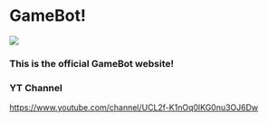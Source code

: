 # GameBot!
![](https://images.discordapp.net/avatars/785573425253974066/6b3cbd0f94e7c42368d9369271acd3a9.png?size=128)
### **This is the official GameBot website!**

### YT Channel
https://www.youtube.com/channel/UCL2f-K1nOq0lKG0nu3OJ6Dw
